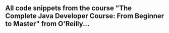 ## All code snippets from the course "The Complete Java Developer Course: From Beginner to Master" from O'Reilly...
